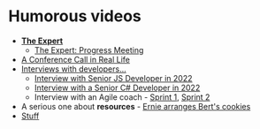 # Humorous videos

* **[The Expert](https://www.youtube.com/watch?v=BKorP55Aqvg)**
	* [The Expert: Progress Meeting](https://www.youtube.com/watch?v=u8Kt7fRa2Wc)
* [A Conference Call in Real Life](https://www.youtube.com/watch?v=YRDA0z9n8zY)
* [Interviews with developers...](https://www.youtube.com/channel/UCi8C7TNs2ohrc6hnRQ5Sn2w/videos)
	* [Interview with Senior JS Developer in 2022](https://www.youtube.com/watch?v=Uo3cL4nrGOk)
	* [Interview with a Senior C# Developer in 2022](https://www.youtube.com/watch?v=bXzTXD_OJo0)
	* Interview with an Agile coach - [Sprint 1](https://youtu.be/bB340S0tGf8), [Sprint 2](https://youtu.be/A-H-xZ5ZXgo)
* A serious one about **resources** - [Ernie arranges Bert's cookies](https://www.youtube.com/watch?v=Y8sNT-VFCow)
* [Stuff](https://youtu.be/MvgN5gCuLac)
